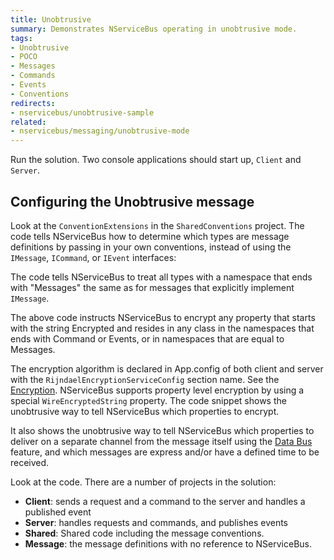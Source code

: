```yaml
---
title: Unobtrusive
summary: Demonstrates NServiceBus operating in unobtrusive mode.
tags:
- Unobtrusive
- POCO
- Messages
- Commands
- Events
- Conventions
redirects:
- nservicebus/unobtrusive-sample
related:
- nservicebus/messaging/unobtrusive-mode
---
```


Run the solution. Two console applications should start up, `Client` and `Server`.

## Configuring the Unobtrusive message

Look at the `ConventionExtensions` in the `SharedConventions` project. The code tells NServiceBus how to determine which types are message definitions by passing in your own conventions, instead of using the `IMessage`, `ICommand`, or `IEvent` interfaces:

<!-- import CustomConvention -->

The code tells NServiceBus to treat all types with a namespace that ends with "Messages" the same as for messages that explicitly implement `IMessage`.

The above code instructs NServiceBus to encrypt any property that starts with the string Encrypted and resides in any class in the namespaces that ends with Command or Events, or in namespaces that are equal to Messages.

The encryption algorithm is declared in App.config of both client and server with the  `RijndaelEncryptionServiceConfig` section name. See the [Encryption](/nservicebus/security/encryption.md). NServiceBus supports property level encryption by using a special `WireEncryptedString` property. The code snippet shows the unobtrusive way to tell NServiceBus which properties to encrypt.
 
It also shows the unobtrusive way to tell NServiceBus which properties to deliver on a separate channel from the message itself using the [Data Bus](/nservicebus/messaging/databus.md) feature, and which messages are express and/or have a defined time to be received.

Look at the code. There are a number of projects in the solution:

- **Client**: sends a request and a command to the server and handles a published event
- **Server**: handles requests and commands, and publishes events
- **Shared**: Shared code including the message conventions.
- **Message**: the message definitions with no reference to NServiceBus. 
